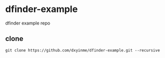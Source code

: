 # dfinder-example
dfinder example repo


## clone
```
git clone https://github.com/dxyinme/dfinder-example.git --recursive
```